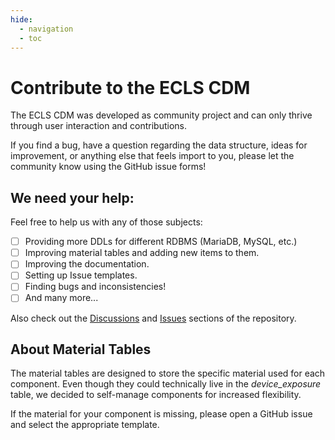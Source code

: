 ```yaml
---
hide:
  - navigation
  - toc
---
```


# Contribute to the ECLS CDM

The ECLS CDM was developed as community project and can only
thrive through user interaction and contributions.

If you find a bug, have a question regarding the data structure, ideas
for improvement, or anything else that feels import to you, please let
the community know using the GitHub issue forms!

## We need your help:

Feel free to help us with any of those subjects:

- [ ] Providing more DDLs for different RDBMS (MariaDB, MySQL, etc.)
- [ ] Improving material tables and adding new items to them.
- [ ] Improving the documentation.
- [ ] Setting up Issue templates.
- [ ] Finding bugs and inconsistencies!
- [ ] And many more...

Also check out the [Discussions](https://github.com/ecls-cdm/cdm/discussions)
and [Issues](https://github.com/ecls-cdm/cdm/issues) sections of the repository.

## About Material Tables

The material tables are designed to store the specific material used
for each component. Even though they could technically live in the
*device_exposure* table, we decided to self-manage components for
increased flexibility.

If the material for your component is missing, please
open a GitHub issue and select the appropriate template.
